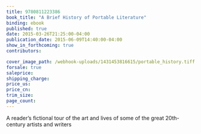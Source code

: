 ```yaml
---
title: 9780811223386
book_title: "A Brief History of Portable Literature"
binding: ebook
published: true
date: 2015-03-26T21:25:00-04:00
publication_date: 2015-06-09T14:40:00-04:00
show_in_forthcoming: true
contributors:

cover_image_path: /webhook-uploads/1431453816615/portable_history.tiff
forsale: true
saleprice:
shipping_charge:
price_us:
price_cn:
trim_size:
page_count:
---
```

A reader’s fictional tour of the art and lives of some of the great 20th-century artists and writers

